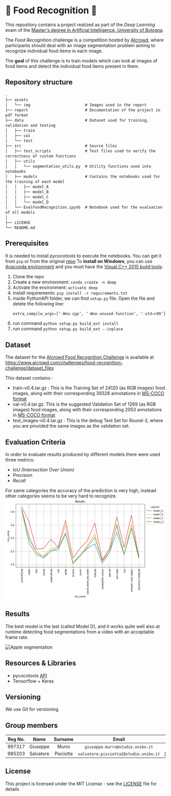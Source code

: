 # :pizza: Food Recognition :poultry_leg:

This repository contains a project realized as part of the *Deep Learning* exam of the [Master's degree in Artificial Intelligence, University of Bologna](https://corsi.unibo.it/2cycle/artificial-intelligence).

The *Food Recognition* challenge is a competition hosted by [AIcrowd](https://www.aicrowd.com/challenges/food-recognition-challenge), where participants should deal with an image segmentation problem aiming to recognize individual food items in each image.

The **goal** of this challenge is to train models which can look at images of food items and detect the individual food items present in them.

## Repository structure

    .
    ├── assets 
    │   └── img                        # Images used in the report
    ├── report                         # Documentation of the project in pdf format
    ├── data                           # Dataset used for training, validation and testing
    │   ├── train 
    │   ├── val 
    │   └── test
    ├── src                            # Source files 
    │   ├── test_scripts               # Test files used to verify the correctness of custom functions
    │   ├── utils 
    │   │   └── segmentation_utils.py  # Utility functions used into notebooks
    │   ├── models                     # Contains the notebooks used for the training of each model
    │   │   ├── model_A 
    │   │   ├── model_B 
    │   │   ├── model_C
    │   │   └── model_D
    │   └── EvalFoodRecognition.ipynb  # Notebook used for the evaluation of all models            
    │
    ├── LICENSE
    └── README.md

## Prerequisites
It is needed to install *pycocotools* to execute the notebooks.
You can get it from `pip` or from the original [repo](https://github.com/cocodataset/cocoapi) 
To **install on Windows**, you can use [Anaconda environment](https://www.anaconda.com/products/individual) and you must have the [Visual C++ 2015 build tools](https://go.microsoft.com/fwlink/?LinkId=691126):
1. Clone the repo
2. Create a new environment: `conda create -n deep`
3. Activate the environment: `activate deep`
4. Install requirements:  `pip install -r requirements.txt`
5. inside PythonAPI folder, we can find `setup.py` file. Open the file and delete the following line:
    ```python
    extra_compile_args=[‘-Wno-cpp’, ‘-Wno-unused-function’, ‘-std=c99’]
    ```
6. run command `python setup.py build_ext install`
7. run command `python setup.py build_ext --inplace`

## Dataset

The dataset for the [AIcrowd Food Recognition Challenge](https://www.aicrowd.com/challenges/food-recognition-challenge) is available at https://www.aicrowd.com/challenges/food-recognition-challenge/dataset_files

This dataset contains :

- train-v0.4.tar.gz : This is the Training Set of 24120 (as RGB images) food images, along with their corresponding 39328 annotations in [MS-COCO format](http://cocodataset.org/#home)
- val-v0.4.tar.gz: This is the suggested Validation Set of 1269 (as RGB images) food images, along with their corresponding 2053 annotations in [MS-COCO format](http://cocodataset.org/#home)
- test_images-v0.4.tar.gz : This is the debug Test Set for Round-3, where you are provided the same images as the validation set.



## Evaluation Criteria

In order to evaluate results produced by different models there were used three metrics: 
- *IoU (Intersection Over Union)*
- *Precision*
- *Recall*

For same categories the accuracy of the prediction is very high, instead other categories seems to be very hard to recognize. 
![IoU](./assets/img/cat_iou.png)



## Results

The best model is the last (called Model D), and it works quite well also at runtime detecting food segmentations from a video with an acceptable frame rate.

![Apple segmentation](./assets/img/apple.gif)



## Resources & Libraries

* pycocotools [API](https://github.com/cocodataset/cocoapi)
* Tensorflow + Keras



## Versioning

We use Git for versioning.



## Group members

| Reg No. |   Name    |  Surname  |                 Email                  |                       Username                        |
| :-----: | :-------: | :-------: | :------------------------------------: | :---------------------------------------------------: |
| 997317  | Giuseppe  |   Murro   |    `giuseppe.murro@studio.unibo.it`    |         [_gmurro_](https://github.com/gmurro)         |
| 985203  | Salvatore | Pisciotta | `salvatore.pisciotta2@studio.unibo.it` | [_SalvoPisciotta_](https://github.com/SalvoPisciotta) |



## License

This project is licensed under the MIT License - see the [LICENSE](LICENSE) file for details